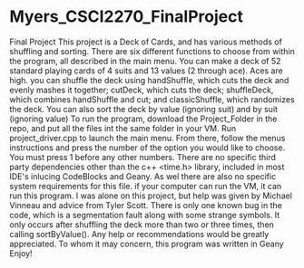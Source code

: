 # Myers_CSCI2270_FinalProject
Final Project
  This project is a Deck of Cards, and has various methods of shuffling and sorting. There are six different functions to choose from within the program, all described in the main menu. You can make a deck of 52 standard playing cards of 4 suits and 13 values (2 through ace). Aces are high. you can shuffle the deck using handShuffle, which cuts the deck and evenly mashes it together; cutDeck, which cuts the deck; shuffleDeck, which combines handShuffle and cut; and classicShuffle, which randomizes the deck. You can also sort the deck by value (ignoring suit) and by suit (ignoring value)
  To run the program, download the Project_Folder in the repo, and put all the files int the same folder in your VM. Run project_driver.cpp to launch the main menu. From there, follow the menus instructions and press the number of the option you would like to choose. You must press 1 before any other numbers.
  There are no specific third party dependencies other than the c++ <time.h> library, included in most IDE's inlucing CodeBlocks and Geany. As wel there are also no specific system requirements for this file. if your computer can run the VM, it can run this program.
  I was alone on this project, but help was given by Michael Vinneau and advice from Tyler Scott.
  There is only one known bug in the code, which is a segmentation fault along with some strange symbols. It only occurs after shuffling the deck more than two or three times, then calling sortByValue(). Any help or recommendations would be greatly appreciated.
  To whom it may concern, this program was written in Geany
  Enjoy!

